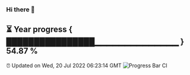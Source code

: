 ### Hi there 👋
⏳ Year progress { ████████████████▁▁▁▁▁▁▁▁▁▁▁▁▁▁ } 54.87 %
---
⏰ Updated on Wed, 20 Jul 2022 06:23:14 GMT
![Progress Bar CI](https://github.com/liununu/liununu/workflows/Progress%20Bar%20CI/badge.svg)
